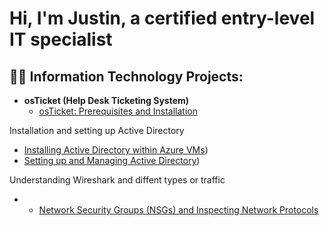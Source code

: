 <h1>Hi, I'm Justin, a certified entry-level IT specialist

<h2>👨‍💻 Information Technology Projects:</h2>

- <b>osTicket (Help Desk Ticketing System)</b>
  - [osTicket: Prerequisites and Installation](https://github.com/justingranger22/osticket-prereqs)
 
 Installation and setting up Active Directory
 - [Installing Active Directory within Azure VMs](https://github.com/justingranger22/Active-Directory))
 - [Setting up and Managing Active Directory](https://github.com/justingranger22/Setting-up-Active-Directory))

 Understanding Wireshark and diffent types or traffic
 - - [Network Security Groups (NSGs) and Inspecting Network Protocols](https://github.com/justingranger22/azure-network-protocols)
